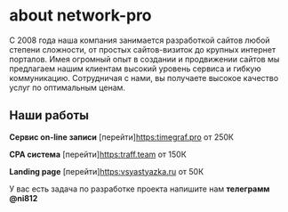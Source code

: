 # about network-pro #

С 2008 года наша компания занимается разработкой сайтов любой степени сложности, от простых сайтов-визиток до крупных интернет порталов. Имея огромный опыт в создании и продвижении сайтов мы предлагаем нашим клиентам высокий уровень сервиса и гибкую коммуникацию. Сотрудничая с нами, вы получаете высокое качество услуг по оптимальным ценам.

## Наши работы ##

**Сервис on-line записи**
[перейти]<https:timegraf.pro>
от 250К

**CPA система**
[перейти]<https:traff.team>
от 150К

**Landing page**
[перейти]<https:vsyastyazka.ru>
от 50К

У вас есть задача по разработке проекта напишите нам
**телеграмм @ni812**